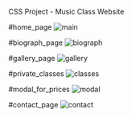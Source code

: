 CSS Project - Music Class Website

#home_page
![main](https://github.com/ReCazorla/MusicClasses/assets/123203859/66030fd3-40d5-425c-93bd-1038eae0191b)

#biograph_page
![biograph](https://github.com/ReCazorla/MusicClasses/assets/123203859/7464718c-77cd-4b80-b58e-3f3101371c56)

#gallery_page
![gallery](https://github.com/ReCazorla/MusicClasses/assets/123203859/5d2bad33-4c81-416f-b67a-39a26ca9b1cb)

#private_classes
![classes](https://github.com/ReCazorla/MusicClasses/assets/123203859/1a4cf209-75c3-4e35-a8ee-339d09796ac8)

#modal_for_prices
![modal](https://github.com/ReCazorla/MusicClasses/assets/123203859/f5e2529e-3de6-4fed-ad7d-1cf7712c2c52)

#contact_page
![contact](https://github.com/ReCazorla/MusicClasses/assets/123203859/c1bc2029-1f60-46cd-a262-6f554b8d1613)

